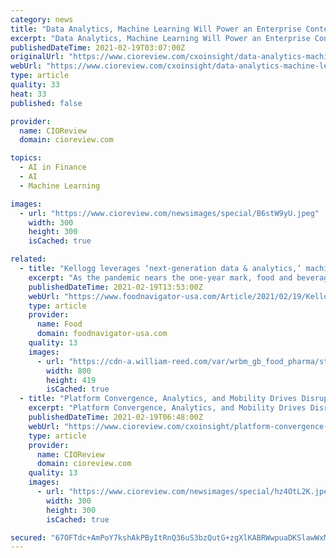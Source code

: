 ```yaml
---
category: news
title: "Data Analytics, Machine Learning Will Power an Enterprise Content Management Evolution"
excerpt: "Data Analytics, Machine Learning Will Power an Enterprise Content Management Evolution By Aref Matin, EVP & CTO, Wiley - The field of enterprise content management (ECM) is evolving into a platform that touches every part of an organization in"
publishedDateTime: 2021-02-19T03:07:00Z
originalUrl: "https://www.cioreview.com/cxoinsight/data-analytics-machine-learning-will-power-an-enterprise-content-management-evolution-nid-27098-cid-129.html"
webUrl: "https://www.cioreview.com/cxoinsight/data-analytics-machine-learning-will-power-an-enterprise-content-management-evolution-nid-27098-cid-129.html"
type: article
quality: 33
heat: 33
published: false

provider:
  name: CIOReview
  domain: cioreview.com

topics:
  - AI in Finance
  - AI
  - Machine Learning

images:
  - url: "https://www.cioreview.com/newsimages/special/B6stW9yU.jpeg"
    width: 300
    height: 300
    isCached: true

related:
  - title: "Kellogg leverages ‘next-generation data & analytics,’ machine-learning to maintain, build on customer gains during pandemic"
    excerpt: "As the pandemic nears the one-year mark, food and beverage companies face increased pressure to maintain new consumers gained during the pandemic while also engaging additional shoppers over record household penetration increases in the last year – a challenge that Kellogg is meeting with improved use of data and analytics that allow for enhanced targeting,"
    publishedDateTime: 2021-02-19T13:53:00Z
    webUrl: "https://www.foodnavigator-usa.com/Article/2021/02/19/Kellogg-leverages-next-generation-data-analytics-machine-learning-to-maintain-build-on-customer-gains-during-pandemic"
    type: article
    provider:
      name: Food
      domain: foodnavigator-usa.com
    quality: 13
    images:
      - url: "https://cdn-a.william-reed.com/var/wrbm_gb_food_pharma/storage/images/publications/food-beverage-nutrition/foodnavigator-usa.com/news/manufacturers/kellogg-leverages-next-generation-data-analytics-machine-learning-to-maintain-build-on-customer-gains-during-pandemic/12206380-1-eng-GB/Kellogg-leverages-next-generation-data-analytics-machine-learning-to-maintain-build-on-customer-gains-during-pandemic.jpg"
        width: 800
        height: 419
        isCached: true
  - title: "Platform Convergence, Analytics, and Mobility Drives Disruptive Business Models in Government"
    excerpt: "Platform Convergence, Analytics, and Mobility Drives Disruptive Business Models in Government By Niten Malik, Director, US Public Service, Microsoft - The efforts to build sophisticated cloud or on premises solutions are often complicated by inflexible technology."
    publishedDateTime: 2021-02-19T06:48:00Z
    webUrl: "https://www.cioreview.com/cxoinsight/platform-convergence-analytics-and-mobility-drives-disruptive-business-models-in-government-nid-2894-cid-50.html"
    type: article
    provider:
      name: CIOReview
      domain: cioreview.com
    quality: 13
    images:
      - url: "https://www.cioreview.com/newsimages/special/hz4OtL2K.jpeg"
        width: 300
        height: 300
        isCached: true

secured: "67OFTdc+AmPoY7kshAkPByItRnQ36uS3bzQutG+zgXlKABRWwpuaDKSlawWxMnM5mR9OpAxpsabTlVMaUKefuHbaOnNVfLcpxLItHtuzx2kGlQyK3l/09Ix0+Mwrv4ae7ZyGy/sdYU+NH6RosoPEP682E437PZd+kBPgHBr4fH1odXOo/vGQWP84hRSHN7uKqHzWCw2FX2sgkt7T3OHWYGhRMPYlIGDplusRfiDpg/TDTDJrR4pnJk45POMOvdqWR/fXUkmYJEwkIR/isl7xAk4DVyYO0cJFn7opg2JcvWMpSavbFGGnNc94eAf2YRCKO0NK/v4l4UDYO1HMjv5tiDPZmVRl3Q0cG1BvR9wO/kw=;HkWh5AmzZ0tdIM3ziwxRBw=="
---
```


